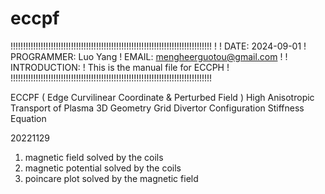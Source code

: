 # eccpf
!!!!!!!!!!!!!!!!!!!!!!!!!!!!!!!!!!!!!!!!!!!!!!!!!!!!!!!!!!!!!!!!!!!!!!!!!!!!!!!!
!
!  DATE: 2024-09-01
!  PROGRAMMER: Luo Yang
!  EMAIL: mengheerguotou@gmail.com
!
!  INTRODUCTION:
!  This is the manual file for ECCPH
!
!!!!!!!!!!!!!!!!!!!!!!!!!!!!!!!!!!!!!!!!!!!!!!!!!!!!!!!!!!!!!!!!!!!!!!!!!!!!!!!!

   ECCPF ( Edge Curvilinear Coordinate & Perturbed Field )
   High Anisotropic Transport of Plasma
   3D Geometry Grid
   Divertor Configuration
   Stiffness Equation


20221129

1. magnetic field      solved by the coils
2. magnetic potential  solved by the coils
3. poincare plot       solved by the magnetic field
